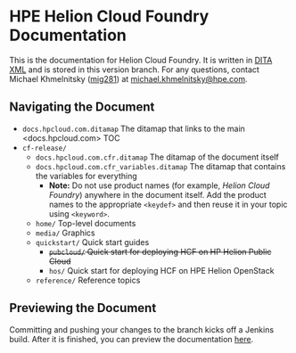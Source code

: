 # HPE Helion Cloud Foundry Documentation

This is the documentation for Helion Cloud Foundry. It is written in [DITA XML](http://dita.xml.org/) and is stored in this version branch. For any questions, contact Michael Khmelnitsky ([mig281](mailto:https://github.com/mig281)) at <michael.khmelnitsky@hpe.com>.

## Navigating the Document
* `docs.hpcloud.com.ditamap` The ditamap that links to the main <docs.hpcloud.com> TOC
* `cf-release/`
  * `docs.hpcloud.com.cfr.ditamap` The ditamap of the document itself
  * `docs.hpcloud.com.cfr_variables.ditamap` The ditamap that contains the variables for everything
    * **Note:** Do not use product names (for example, _Helion Cloud Foundry_) anywhere in the document itself. Add the product names to the appropriate `<keydef>` and then reuse it in your topic using `<keyword>`.
  * `home/` Top-level documents
  * `media/` Graphics
  * `quickstart/` Quick start guides
    * ~~`pubcloud/` Quick start for deploying HCF on HP Helion Public Cloud~~
    * `hos/` Quick start for deploying HCF on HPE Helion OpenStack
  * `reference/` Reference topics
  
## Previewing the Document
Committing and pushing your changes to the branch kicks off a Jenkins build. After it is finished, you can preview the documentation [here](http://docs-staging.hpcloud.com/hcf-1.0-cf-release-certified).
